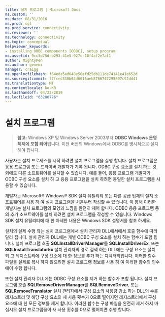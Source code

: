 ```yaml
---
title: 설치 프로그램 | Microsoft Docs
ms.custom: ''
ms.date: 08/31/2016
ms.prod: sql
ms.prod_service: connectivity
ms.reviewer: ''
ms.technology: connectivity
ms.topic: conceptual
helpviewer_keywords:
- installing ODBC components [ODBC], setup program
ms.assetid: 9cc5d75d-b293-41e5-927c-10f4af2e7af1
author: MightyPen
ms.author: genemi
manager: craigg
ms.openlocfilehash: f64eda5ad640e50afd25db111de74141e41e652d
ms.sourcegitcommit: f7fced330b64d6616aeb8766747295807c92dd41
ms.translationtype: MT
ms.contentlocale: ko-KR
ms.lasthandoff: 04/23/2019
ms.locfileid: "63280776"
---
```

# <a name="setup-program"></a>설치 프로그램
> **참고:** Windows XP 및 Windows Server 2003부터 **ODBC Windows 운영 체제에 포함 되어**입니다. 이전 버전의 Windows에서 ODBC를 명시적으로 설치 해야 합니다.  
  
 사용자는 설치 프로세스를 시작 하려면 설치 프로그램을 실행 합니다. 설치 프로그램은 응용 프로그램 또는 드라이버 개발자가 기록 됩니다. ODBC 구성 요소를 설치 하는 것 외에도 다른 소프트웨어를 설치할 수 있습니다. 예를 들어, 응용 프로그램 개발자가 ODBC 구성 요소를 설치 하 고 응용 프로그램을 설치 하려면 동일한 설치 프로그램을 사용할 수 있습니다.  
  
 개발자는 Microsoft® Windows® SDK 설치 유틸리티 또는 다른 공급 업체의 설치 소프트웨어를 사용 하 여 설치 프로그램을 처음부터 작성할 수 있습니다. 이 통해 이러한 개발자는 설치 프로그램의 모양과 느낌을 완전히 제어 합니다. ODBC 응용 프로그램 등의 추가 소프트웨어를 설치 하려면 설치 프로그램을 작성할 수 있습니다. Windows SDK 설치 유틸리티에 대 한 자세한 내용은 Windows SDK 설명서를 참조 하세요.  
  
 설치의 실제 수행 되는 설치 프로그램에서 설치 관리자 DLL에서에서 호출 함수에 따라 달라 집니다. 설치 관리자 DLL에는 개별 ODBC 구성 요소를 설치 하는 함수가 포함 됩니다. 설치 프로그램 호출 **SQLInstallDriverManager**를 **SQLInstallDriverEx**, 또는 **SQLInstallTranslatorEx** 설치 관리자의 경로 검색 하는 DLL에는 구성 요소는 설치 되 고 레지스트리에 구성 요소에 대 한 정보를 추가 하는 디렉터리입니다. 이러한 함수 파일을 실제로 복사 하지 않으려면 설치 프로그램 정보를 사용 하 여 이러한 함수의 인수에이 수행 합니다.  
  
 또한 설치 관리자 DLL에는 ODBC 구성 요소를 제거 하는 함수가 포함 됩니다. 설치 프로그램 호출 **SQLRemoveDriverManager**를 **SQLRemoveDriver**, 또는 **SQLRemoveTranslator** 설치 관리자에서 구성 요소의 사용량 감소 하는 DLL의 수를 레지스트리 및 해당 구성 요소의 새 사용 횟수가 0으로 떨어지면 레지스트리에서 구성 요소에 대 한 모든 정보를 제거 합니다. 이러한 함수는 구성 파일을 완전히 제거 하지 마십시오 설치 프로그램을이 새 사용 횟수를 0으로 떨어지면 수행 합니다.
